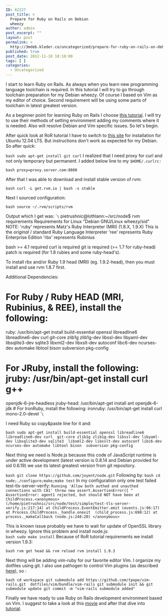 ```yaml
---
ID: 62227
post_title: >
  Prepare for Ruby on Rails on Debian
  wheezy
author: admin
post_excerpt: ""
layout: post
permalink: >
  http://3mdeb.kleder.co/uncategorized/prepare-for-ruby-on-rails-on-debian-wheezy/
published: true
post_date: 2012-11-18 18:18:00
tags: [ ]
categories:
  - Uncategorized
---
```

I start to learn Ruby on Rails. As always when you learn new programming language toolchain is required. In this tutorial I will try to go through toolchain preparation for my Debian wheezy. Of course I based on Vim as my editor of choice. Second requirement will be using some parts of toolchain in latest greatest version.

As a beginner point for learning Ruby on Rails I choose [this tutorial][1]. I will try to use their methods of setting environment adding my comments where it is needed. Also will resolve Debian and Vim specific issues. So let's begin.

After quick look at RoR tutorial I have to switch to [this site][2] for installation for Ubuntu 12.04 LTS. But instructions don't work as expected for my Debian. So after quick:

`bash
sudo apt-get install git curl` I realized that I need proxy for curl and not only temporary but permanent. I added below line to my `$HOME/.curlrc:`

`bash
proxy=proxy.server.com:8080`

After that I was able to download and install stable version of rvm:

`bash
curl -L get.rvm.io | bash -s stable`

Next I sourced configuration:

`bash
source ~/.rvm/scripts/rvm`

Output which I get was: \``\` pietrushnic@lothlann:~/src/node$ rvm requirements Requirements for Linux "Debian GNU/Linux wheezy/sid" NOTE: 'ruby' represents Matz's Ruby Interpreter (MRI) (1.8.X, 1.9.X) This is the *original* / standard Ruby Language Interpreter 'ree' represents Ruby Enterprise Edition 'rbx' represents Rubinius

bash >= 4.1 required curl is required git is required (>= 1.7 for ruby-head) patch is required (for 1.8 rubies and some ruby-head's).

To install rbx and/or Ruby 1.9 head (MRI) (eg. 1.9.2-head), then you must install and use rvm 1.8.7 first.

Additional Dependencies:

# For Ruby / Ruby HEAD (MRI, Rubinius, & REE), install the following:

ruby: /usr/bin/apt-get install build-essential openssl libreadline6 libreadline6-dev curl git-core zlib1g zlib1g-dev libssl-dev libyaml-dev libsqlite3-dev sqlite3 libxml2-dev libxslt-dev autoconf libc6-dev ncurses-dev automake libtool bison subversion pkg-config

# For JRuby, install the following: jruby: /usr/bin/apt-get install curl g++

openjdk-6-jre-headless jruby-head: /usr/bin/apt-get install ant openjdk-6-jdk # For IronRuby, install the following: ironruby: /usr/bin/apt-get install curl mono-2.0-devel \``\`

I need Ruby so copy&paste line for it and:

`bash
sudo apt-get install build-essential openssl libreadline6 libreadline6-dev curl 
git-core zlib1g zlib1g-dev libssl-dev libyaml-dev libsqlite3-dev sqlite3 
libxml2-dev libxslt-dev autoconf libc6-dev ncurses-dev automake libtool bison 
subversion pkg-config`

Next thing we need is Node.js because this code of JavaScript runtime is under active development (latest version is 0.8.14 and Debian provided for sid 0.6.19) we use its latest greatest version from git repository.

`bash
git clone https://github.com/joyent/node.git` Following by: `bash
cd node;./configure;make;make test` In my configuration only one test failed test-tls-server-verify: `Running 'Allow both authed and unauthed connections with CA1'
  throw new assert.AssertionError({
          ^
  AssertionError: agent1 rejected, but should NOT have been
     at ChildProcess.<anonymous> 
      (/home/pietrushnic/src/node/test/simple/test-tls-server-verify.js:217:14)
          at ChildProcess.EventEmitter.emit (events.js:96:17)
      at Process.ChildProcess._handle.onexit 
      (child_process.js:698:12)
      at process._makeCallback (node.js:248:20)
      </anonymous>`

This is known issue probably we have to wait for update of OpenSSL library in wheezy. Ignore this problem and install node.js:  
`bash
sudo make install` Because of RoR tutorial requirements we install version 1.9.3:

`bash
rvm get head && rvm reload rvm install 1.9.3`

Next thing will be adding vim-ruby for our favorite editor Vim. I organize my dotfiles using git. I also use pathogen to control Vim plugins (as described [here][3]), so :

`bash
cd workspace
git submodule add https://github.com/tpope/vim-rails.git 
dotfiles/vim/bundle/vim-rails
git submodule init && git submodule update
git commit -m "vim-rails submodule added"`

Finally we have ready to use Ruby on Rails development environment based on Vim. I suggest to take a look at this [movie][4] and after that dive into  [tutorial][5].

 [1]: http://ruby.railstutorial.org/ruby-on-rails-tutorial-book
 [2]: http://blog.sudobits.com/2012/05/02/how-to-install-ruby-on-rails-in-ubuntu-12-04-lts/
 [3]: http://pietrushnic.blogspot.com/2012/02/improve-productivity-by-tracking-work_20.html
 [4]: https://www.youtube.com/watch?v=30P8DSNOZuU
 [5]: http://ruby.railstutorial.org/